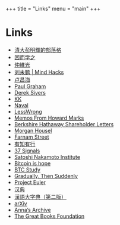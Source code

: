 +++
title = "Links"
menu = "main"
+++

# Links

* [清大彭明輝的部落格](https://mhperng.blogspot.com/)
* [困而学之](https://caminodetexas.substack.com/)
* [仲維光](https://zhongweiguang2020.blogspot.com/)
* [刘未鹏 | Mind Hacks](https://mindhacks.cn/)
* [卢昌海](https://changhai.org/)
* [Paul Graham](http://www.paulgraham.com/)
* [Derek Sivers](https://sive.rs/)
* [KK](https://kk.org/kk/)
* [Naval](https://nav.al)
* [LessWrong](https://www.lesswrong.com/)
* [Memos From Howard Marks](https://www.oaktreecapital.com/insights/memos)
* [Berkshire Hathaway Shareholder Letters](http://www.berkshirehathaway.com/letters/letters.html)
* [Morgan Housel](https://collabfund.com/blog/)
* [Farnam Street](https://fs.blog/)
* [有知有行](https://youzhiyouxing.cn/)
* [37 Signals](https://37signals.com/)
* [Satoshi Nakamoto Institute](https://nakamotoinstitute.org/)
* [Bitcoin is hope](https://www.hope.com/)
* [BTC Study](https://www.btcstudy.org/)
* [Gradually, Then Suddenly](https://unchained.com/blog/category/gradually-then-suddenly/)
* [Project Euler](https://projecteuler.net/)
* [汉典](http://www.zdic.net/)
* [漢語大字典（第二版）](http://www.homeinmists.com/hd/index.html)
* [arXiv](https://arxiv.org/)
* [Anna’s Archive](https://annas-archive.org/)
* [The Great Books Foundation](https://www.greatbooks.org/)